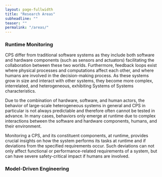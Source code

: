 ```yaml
---
layout: page-fullwidth
title: "Research Areas"
subheadline: ""
teaser: ""
permalink: "/areas/"
---
```



### Runtime Monitoring

CPS differ from traditional software systems as they include both software and hardware components (such as sensors and actuators) facilitating the collaboration between these two worlds. Furthermore, feedback loops exist where physical processes and computations affect each other, and where humans are involved in the decision-making process.
As these systems grow in size and interact with other systems, they become more complex, interrelated, and heterogeneous, exhibiting Systems of Systems characteristics.

Due to the combination of hardware, software, and human actors, the behavior of large-scale heterogeneous systems in general and CPS in particular is not always predictable and therefore often cannot be tested in advance. In many cases, behaviors only emerge at runtime due to complex interactions between the software and hardware components, humans, and their environment. 

Monitoring a CPS, and its constituent components, at runtime, provides crucial insights on how the system performs its tasks at runtime and if deviations from the specified requirements occur.
Such deviations can not only affect functional or performance-related requirements of a system, but can have severe safety-critical impact if humans are involved.





### Model-Driven Engineering